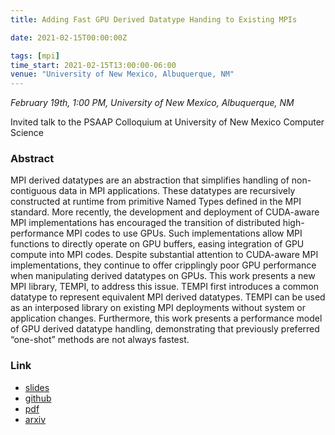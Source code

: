 ```yaml
---
title: Adding Fast GPU Derived Datatype Handing to Existing MPIs

date: 2021-02-15T00:00:00Z

tags: [mpi]
time_start: 2021-02-15T13:00:00-06:00
venue: "University of New Mexico, Albuquerque, NM"
---
```


*February 19th, 1:00 PM, University of New Mexico, Albuquerque, NM*

Invited talk to the PSAAP Colloquium at University of New Mexico Computer Science

### Abstract

MPI derived datatypes are an abstraction that simplifies handling of non-contiguous data in MPI applications. These datatypes are recursively constructed at runtime from primitive Named Types defined in the MPI standard. More recently, the development and deployment of CUDA-aware MPI implementations has encouraged the transition of distributed high-performance MPI codes to use GPUs. Such implementations allow MPI functions to directly operate on GPU buffers, easing integration of GPU compute into MPI codes. Despite substantial attention to CUDA-aware MPI implementations, they continue to offer cripplingly poor GPU performance when manipulating derived datatypes on GPUs. This work presents a new MPI library, TEMPI, to address this issue. TEMPI first introduces a common datatype to represent equivalent MPI derived datatypes. TEMPI can be used as an interposed library on existing MPI deployments without system or application changes. Furthermore, this work presents a performance model of GPU derived datatype handling, demonstrating that previously preferred “one-shot” methods are not always fastest.

### Link

* [slides](/pdf/20210219_unm_slides.pdf)
* [github](https://github.com/cwpearson/tempi)
* [pdf](/pdf/20210121_pearson_arxiv.pdf)
* [arxiv](https://arxiv.org/abs/2012.14363)